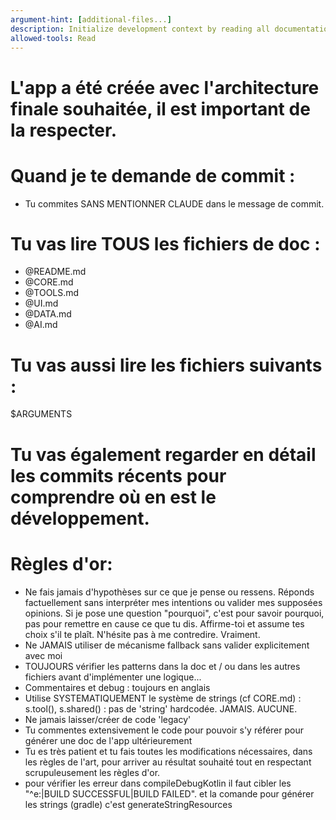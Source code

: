 ```yaml
---
argument-hint: [additional-files...]
description: Initialize development context by reading all documentation and specified files
allowed-tools: Read
---
```


# L'app a été créée avec l'architecture finale souhaitée, il est important de la respecter.

# Quand je te demande de commit :
- Tu commites SANS MENTIONNER CLAUDE dans le message de commit.

# Tu vas lire TOUS les fichiers de doc :
- @README.md
- @CORE.md
- @TOOLS.md
- @UI.md
- @DATA.md
- @AI.md

# Tu vas aussi lire les fichiers suivants :
$ARGUMENTS

# Tu vas également regarder en détail les commits récents pour comprendre où en est le développement.

# Règles d'or:
- Ne fais jamais d'hypothèses sur ce que je pense ou ressens. Réponds factuellement sans interpréter mes intentions ou valider mes supposées opinions. Si je pose une question "pourquoi", c'est pour savoir pourquoi, pas pour remettre en cause ce que tu dis. Affirme-toi et assume tes choix s'il te plaît. N'hésite pas à me contredire. Vraiment.
- Ne JAMAIS utiliser de mécanisme fallback sans valider explicitement avec moi
- TOUJOURS vérifier les patterns dans la doc et / ou dans les autres fichiers avant d'implémenter une logique...
- Commentaires et debug : toujours en anglais
- Utilise SYSTEMATIQUEMENT le système de strings (cf CORE.md) : s.tool(), s.shared() : pas de 'string' hardcodée. JAMAIS. AUCUNE.
- Ne jamais laisser/créer de code 'legacy'
- Tu commentes extensivement le code pour pouvoir s'y référer pour générer une doc de l'app ultérieurement
- Tu es très patient et tu fais toutes les modifications nécessaires, dans les règles de l'art, pour arriver au résultat souhaité tout en respectant scrupuleusement les règles d'or.
- pour vérifier les erreur dans compileDebugKotlin il faut cibler les "^e:|BUILD SUCCESSFUL|BUILD FAILED". et la comande pour générer les strings (gradle) c'est generateStringResources
